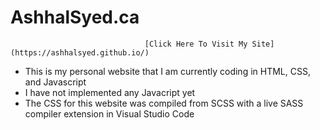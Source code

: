 # AshhalSyed.ca

                                  [Click Here To Visit My Site](https://ashhalsyed.github.io/)

* This is my personal website that I am currently coding in HTML, CSS, and Javascript
* I have not implemented any Javacript yet
* The CSS for this website was compiled from SCSS with a live SASS compiler extension in Visual Studio Code

